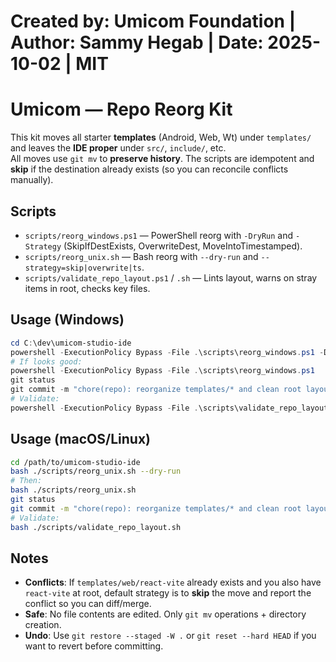# Created by: Umicom Foundation | Author: Sammy Hegab | Date: 2025-10-02 | MIT

# Umicom — Repo Reorg Kit

This kit moves all starter **templates** (Android, Web, Wt) under `templates/` and leaves the **IDE proper** under `src/`, `include/`, etc.  
All moves use `git mv` to **preserve history**. The scripts are idempotent and **skip** if the destination already exists (so you can reconcile conflicts manually).

## Scripts

- `scripts/reorg_windows.ps1` — PowerShell reorg with `-DryRun` and `-Strategy` (SkipIfDestExists, OverwriteDest, MoveIntoTimestamped).
- `scripts/reorg_unix.sh` — Bash reorg with `--dry-run` and `--strategy=skip|overwrite|ts`.
- `scripts/validate_repo_layout.ps1` / `.sh` — Lints layout, warns on stray items in root, checks key files.

## Usage (Windows)

```powershell
cd C:\dev\umicom-studio-ide
powershell -ExecutionPolicy Bypass -File .\scripts\reorg_windows.ps1 -DryRun
# If looks good:
powershell -ExecutionPolicy Bypass -File .\scripts\reorg_windows.ps1
git status
git commit -m "chore(repo): reorganize templates/* and clean root layout"
# Validate:
powershell -ExecutionPolicy Bypass -File .\scripts\validate_repo_layout.ps1
```

## Usage (macOS/Linux)

```bash
cd /path/to/umicom-studio-ide
bash ./scripts/reorg_unix.sh --dry-run
# Then:
bash ./scripts/reorg_unix.sh
git status
git commit -m "chore(repo): reorganize templates/* and clean root layout"
# Validate:
bash ./scripts/validate_repo_layout.sh
```

## Notes

- **Conflicts**: If `templates/web/react-vite` already exists and you also have `react-vite` at root, default strategy is to **skip** the move and report the conflict so you can diff/merge.
- **Safe**: No file contents are edited. Only `git mv` operations + directory creation.
- **Undo**: Use `git restore --staged -W .` or `git reset --hard HEAD` if you want to revert before committing.
